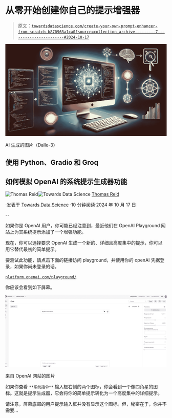 # 从零开始创建你自己的提示增强器

> 原文：[`towardsdatascience.com/create-your-own-prompt-enhancer-from-scratch-b870963a1ca0?source=collection_archive---------7-----------------------#2024-10-17`](https://towardsdatascience.com/create-your-own-prompt-enhancer-from-scratch-b870963a1ca0?source=collection_archive---------7-----------------------#2024-10-17)

![](img/5f7386ad07429a8086b032597f05732a.png)

AI 生成的图片（Dalle-3）

## 使用 Python、Gradio 和 Groq

## 如何模拟 OpenAI 的系统提示生成器功能

[](https://medium.com/@thomas_reid?source=post_page---byline--b870963a1ca0--------------------------------)![Thomas Reid](https://medium.com/@thomas_reid?source=post_page---byline--b870963a1ca0--------------------------------)[](https://towardsdatascience.com/?source=post_page---byline--b870963a1ca0--------------------------------)![Towards Data Science](https://towardsdatascience.com/?source=post_page---byline--b870963a1ca0--------------------------------) [Thomas Reid](https://medium.com/@thomas_reid?source=post_page---byline--b870963a1ca0--------------------------------)

·发表于 [Towards Data Science](https://towardsdatascience.com/?source=post_page---byline--b870963a1ca0--------------------------------) ·10 分钟阅读·2024 年 10 月 17 日

--

如果你是 OpenAI 用户，你可能已经注意到，最近他们在 OpenAI Playground 网站上为其系统提示添加了一个增强功能。

现在，你可以选择要求 OpenAI 生成一个新的、详细且高度集中的提示，你可以用它替代最初的简单提示。

要测试此功能，请点击下面的链接访问 playground，并使用你的 openAI 凭据登录，如果你尚未登录的话。

[`platform.openai.com/playground/`](https://platform.openai.com/playground/)

你应该会看到如下屏幕。

![](img/111402c6027d77fcdce21eb04d7e0d8e.png)

来自 OpenAI 网站的图片

如果你查看 `**系统指令**` 输入框右侧的两个图标，你会看到一个像四角星的图标。这就是提示生成器，它会将你的简单提示转化为一个高度集中的详细提示。

请注意，屏幕底部的用户提示输入框并没有显示这个图标。但，秘密在于，你并不需要…
